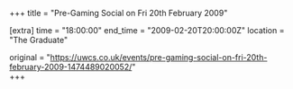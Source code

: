+++
title = "Pre-Gaming Social on Fri 20th February 2009"

[extra]
time = "18:00:00"
end_time = "2009-02-20T20:00:00Z"
location = "The Graduate"

original = "https://uwcs.co.uk/events/pre-gaming-social-on-fri-20th-february-2009-1474489020052/"    
+++




